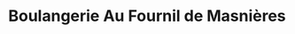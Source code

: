 ---
title: "Boulangerie Au Fournil de Masnières"
url: /masnieres/boulangerie-au-fournil-de-masnieres/
shop: Bäckerei
---